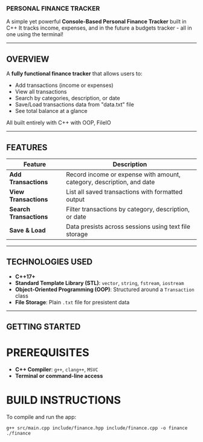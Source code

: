 ### PERSONAL FINANCE TRACKER

A simple yet powerful **Console-Based Personal Finance Tracker** built in C++
It tracks income, expenses, and in the future a budgets tracker - all in one using the terminal!

-------------------------------------------------------------------------

## OVERVIEW

A **fully functional finance tracker** that allows users to:

- Add transactions (income or expenses)
- View all transactions
- Search by categories, description, or date
- Save/Load transactions data from "data.txt" file
- See total balance at a glance

All built entirely with C++ with OOP, FileIO

-------------------------------------------------------------------------

## FEATURES

| Feature | Description |
| ------- | ----------- |
| **Add Transactions** | Record income or expense with amount, category, description, and date |
| **View Transactions** | List all saved transactions with formatted output |
| **Search Transactions** | Filter transactions by category, description, or date |
| **Save & Load** | Data presists across sessions using text file storage |

-------------------------------------------------------------------------

## TECHNOLOGIES USED

- **C++17+**
- **Standard Template Library (STL)**: `vector`, `string`, `fstream`, `iostream`
- **Object-Oriented Programming (OOP)**: Structured around a `Transaction` class
- **File Storage**: Plain `.txt` file for presistent data

-------------------------------------------------------------------------

## GETTING STARTED

# PREREQUISITES

- **C++ Compiler**: `g++`, `clang++`, `MSVC`
- **Terminal or command-line access**

# BUILD INSTRUCTIONS

To compile and run the app:

`g++ src/main.cpp include/finance.hpp include/finance.cpp -o finance`
`./finance`
